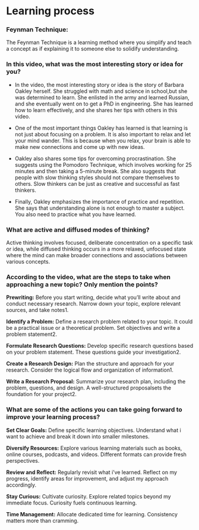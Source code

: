 # Learning process

### Feynman Technique:

The Feynman Technique is a learning method where you simplify and teach a concept as if explaining it to someone else to solidify understanding.

### In this video, what was the most interesting story or idea for you?

- In the video, the most interesting story or idea is the story of Barbara Oakley herself. She struggled with math and science in school,but she was determined to learn. She enlisted in the army and learned Russian, and she eventually went on to get a PhD in engineering. She has learned how to learn effectively, and she shares her tips with others in this video.

- One of the most important things Oakley has learned is that learning is not just about focusing on a problem. It is also important to relax and let your mind wander. This is because when you relax, your brain is able to make new connections and come up with new ideas.

- Oakley also shares some tips for overcoming procrastination. She suggests using the Pomodoro Technique, which involves working for 25 minutes and then taking a 5-minute break. She also suggests that people with slow thinking styles should not compare themselves to others. Slow thinkers can be just as creative and successful as fast thinkers.

- Finally, Oakley emphasizes the importance of practice and repetition. She says that understanding alone is not enough to master a subject. You also need to practice what you have learned.

### What are active and diffused modes of thinking?

Active thinking involves focused, deliberate concentration on a specific task or idea, while diffused thinking occurs in a more relaxed, unfocused state where the mind can make broader connections and associations between various concepts.

### According to the video, what are the steps to take when approaching a new topic? Only mention the points?

**Prewriting:** Before you start writing, decide what you’ll write about and conduct necessary research. Narrow down your topic, explore relevant sources, and take notes1.

**Identify a Problem:** Define a research problem related to your topic. It could be a practical issue or a theoretical problem. Set objectives and write a problem statement2.

**Formulate Research Questions:** Develop specific research questions based on your problem statement. These questions guide your investigation2.

**Create a Research Design:** Plan the structure and approach for your research. Consider the logical flow and organization of information1.

**Write a Research Proposal:** Summarize your research plan, including the problem, questions, and design. A well-structured proposalsets the foundation for your project2.

### What are some of the actions you can take going forward to improve your learning process?

**Set Clear Goals:** Define specific learning objectives. Understand what i want to achieve and break it down into smaller milestones.

**Diversify Resources:** Explore various learning materials such as books, online courses, podcasts, and videos. Different formats can provide fresh perspectives.

**Review and Reflect:** Regularly revisit what i’ve learned. Reflect on my progress, identify areas for improvement, and adjust my approach accordingly.

**Stay Curious:** Cultivate curiosity. Explore related topics beyond my immediate focus. Curiosity fuels continuous learning.

**Time Management:** Allocate dedicated time for learning. Consistency matters more than cramming.
